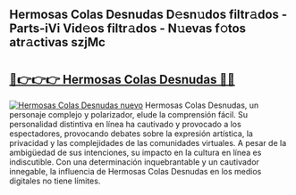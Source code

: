## Hermosas Colas Desnudas D𝚎sn𝚞dos filtr𝚊dos - Parts-iVi Vid𝚎os filtr𝚊dos - N𝚞evas f𝚘tos atr𝚊ctivas szjMc

# <h2><a href="http://mb8qz2.tromn.icu/?c=Hermosas+Colas+Desnudas">🔗👉👉👉 Hermosas Colas Desnudas 🔗🔗</a></h2>

[![Hermosas Colas Desnudas nuevo](https://i.imgur.com/pEAQMta.gif)](http://mb8qz2.tromn.icu/?c=Hermosas+Colas+Desnudas)
Hermosas Colas Desnudas, un personaje complejo y polarizador, elude la comprensión fácil. Su personalidad distintiva en línea ha cautivado y provocado a los espectadores, provocando debates sobre la expresión artística, la privacidad y las complejidades de las comunidades virtuales. A pesar de la ambigüedad de sus intenciones, su impacto en la cultura en línea es indiscutible. Con una determinación inquebrantable y un cautivador innegable, la influencia de Hermosas Colas Desnudas en los medios digitales no tiene límites.
